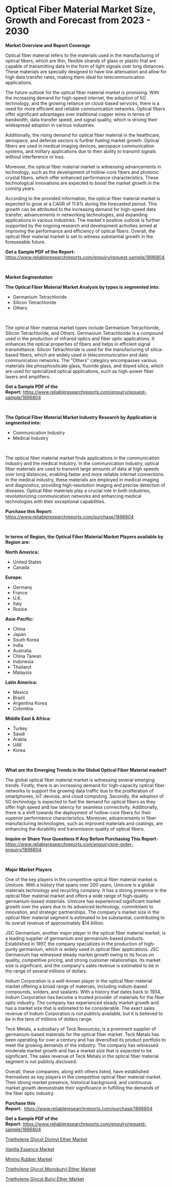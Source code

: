 <p><h1>Optical Fiber Material Market Size, Growth and Forecast from 2023 - 2030</h1></p><p><strong>Market Overview and Report Coverage</strong></p>
<p><p>Optical fiber material refers to the materials used in the manufacturing of optical fibers, which are thin, flexible strands of glass or plastic that are capable of transmitting data in the form of light signals over long distances. These materials are specially designed to have low attenuation and allow for high data transfer rates, making them ideal for telecommunication applications.</p><p>The future outlook for the optical fiber material market is promising. With the increasing demand for high-speed internet, the adoption of 5G technology, and the growing reliance on cloud-based services, there is a need for more efficient and reliable communication networks. Optical fibers offer significant advantages over traditional copper wires in terms of bandwidth, data transfer speed, and signal quality, which is driving their widespread adoption in various industries.</p><p>Additionally, the rising demand for optical fiber material in the healthcare, aerospace, and defense sectors is further fueling market growth. Optical fibers are used in medical imaging devices, aerospace communication systems, and military applications due to their ability to transmit signals without interference or loss.</p><p>Moreover, the optical fiber material market is witnessing advancements in technology, such as the development of hollow-core fibers and photonic crystal fibers, which offer enhanced performance characteristics. These technological innovations are expected to boost the market growth in the coming years.</p><p>According to the provided information, the optical fiber material market is expected to grow at a CAGR of 11.6% during the forecasted period. This growth can be attributed to the increasing demand for high-speed data transfer, advancements in networking technologies, and expanding applications in various industries. The market's positive outlook is further supported by the ongoing research and development activities aimed at improving the performance and efficiency of optical fibers. Overall, the optical fiber material market is set to witness substantial growth in the foreseeable future.</p></p>
<p><strong>Get a Sample PDF of the Report:</strong> <a href="https://www.reliableresearchreports.com/enquiry/request-sample/1896804">https://www.reliableresearchreports.com/enquiry/request-sample/1896804</a></p>
<p>&nbsp;</p>
<p><strong>Market Segmentation</strong></p>
<p><strong>The Optical Fiber Material Market Analysis by types is segmented into:</strong></p>
<p><ul><li>Germanium Tetrachloride</li><li>Silicon Tetrachloride</li><li>Others</li></ul></p>
<p>&nbsp;</p>
<p><p>The optical fiber material market types include Germanium Tetrachloride, Silicon Tetrachloride, and Others. Germanium Tetrachloride is a compound used in the production of infrared optics and fiber optic applications. It enhances the optical properties of fibers and helps in efficient signal transmittance. Silicon Tetrachloride is used for the manufacturing of silica-based fibers, which are widely used in telecommunication and data communication networks. The "Others" category encompasses various materials like phosphosilicate glass, fluoride glass, and doped silica, which are used for specialized optical applications, such as high-power fiber lasers and amplifiers.</p></p>
<p><strong>Get a Sample PDF of the Report:</strong>&nbsp;<a href="https://www.reliableresearchreports.com/enquiry/request-sample/1896804">https://www.reliableresearchreports.com/enquiry/request-sample/1896804</a></p>
<p>&nbsp;</p>
<p><strong>The Optical Fiber Material Market Industry Research by Application is segmented into:</strong></p>
<p><ul><li>Communication Industry</li><li>Medical Industry</li></ul></p>
<p>&nbsp;</p>
<p><p>The optical fiber material market finds applications in the communication industry and the medical industry. In the communication industry, optical fiber materials are used to transmit large amounts of data at high speeds over long distances, enabling faster and more reliable internet connections. In the medical industry, these materials are employed in medical imaging and diagnostics, providing high-resolution imaging and precise detection of diseases. Optical fiber materials play a crucial role in both industries, revolutionizing communication networks and enhancing medical technologies with their exceptional capabilities.</p></p>
<p><strong>Purchase this Report:</strong>&nbsp; <a href="https://www.reliableresearchreports.com/purchase/1896804">https://www.reliableresearchreports.com/purchase/1896804</a></p>
<p>&nbsp;</p>
<p><strong>In terms of Region, the Optical Fiber Material Market Players available by Region are:</strong></p>
<p>
    <p> <strong> North America: </strong>
        <ul>
            <li>United States</li>
            <li>Canada</li>
        </ul>
        </p> 
    <p> <strong> Europe: </strong>
        <ul>
            <li>Germany</li>
            <li>France</li>
            <li>U.K.</li>
            <li>Italy</li>
            <li>Russia</li>
        </ul>
        </p> 
    <p> <strong> Asia-Pacific: </strong>
        <ul>
            <li>China</li>
            <li>Japan</li>
            <li>South Korea</li>
            <li>India</li>
            <li>Australia</li>
            <li>China Taiwan</li>
            <li>Indonesia</li>
            <li>Thailand</li>
            <li>Malaysia</li>
        </ul>
        </p> 
    <p> <strong> Latin America: </strong>
        <ul>
            <li>Mexico</li>
            <li>Brazil</li>
            <li>Argentina Korea</li>
            <li>Colombia</li>
        </ul>
        </p> 
    <p> <strong> Middle East & Africa: </strong>
        <ul>
            <li>Turkey</li>
            <li>Saudi</li>
            <li>Arabia</li>
            <li>UAE</li>
            <li>Korea</li>
        </ul>
    </p>
    </p>
<p>&nbsp;</p>
<p><strong>What are the Emerging Trends in the Global Optical Fiber Material market?</strong></p>
<p><p>The global optical fiber material market is witnessing several emerging trends. Firstly, there is an increasing demand for high-capacity optical fiber networks to support the growing data traffic due to the proliferation of smartphones, IoT devices, and cloud computing. Secondly, the adoption of 5G technology is expected to fuel the demand for optical fibers as they offer high speed and low latency for seamless connectivity. Additionally, there is a shift towards the deployment of hollow-core fibers for their superior performance characteristics. Moreover, advancements in fiber manufacturing technologies, such as improved materials and coatings, are enhancing the durability and transmission quality of optical fibers.</p></p>
<p><strong>Inquire or Share Your Questions If Any Before Purchasing This Report</strong>- <a href="https://www.reliableresearchreports.com/enquiry/pre-order-enquiry/1896804">https://www.reliableresearchreports.com/enquiry/pre-order-enquiry/1896804</a></p>
<p>&nbsp;</p>
<p><strong>Major Market Players</strong></p>
<p><p>One of the key players in the competitive optical fiber material market is Umicore. With a history that spans over 200 years, Umicore is a global materials technology and recycling company. It has a strong presence in the optical fiber material market and offers a wide range of high-quality germanium-based materials. Umicore has experienced significant market growth over the years due to its advanced technology, commitment to innovation, and strategic partnerships. The company's market size in the optical fiber material segment is estimated to be substantial, contributing to its overall revenue of approximately $14 billion.</p><p>JSC Germanium, another major player in the optical fiber material market, is a leading supplier of germanium and germanium-based products. Established in 1997, the company specializes in the production of high-purity germanium, which is widely used in optical fiber applications. JSC Germanium has witnessed steady market growth owing to its focus on quality, competitive pricing, and strong customer relationships. Its market size is significant, and the company's sales revenue is estimated to be in the range of several millions of dollars.</p><p>Indium Corporation is a well-known player in the optical fiber material market offering a broad range of materials, including indium-based compounds, solders, and sealants. With a history that dates back to 1934, Indium Corporation has become a trusted provider of materials for the fiber optic industry. The company has experienced steady market growth and has a market size that is estimated to be considerable. The exact sales revenue of Indium Corporation is not publicly available, but it is believed to be in the tens of millions of dollars range.</p><p>Teck Metals, a subsidiary of Teck Resources, is a prominent supplier of germanium-based materials for the optical fiber market. Teck Metals has been operating for over a century and has diversified its product portfolio to meet the growing demands of the industry. The company has witnessed moderate market growth and has a market size that is expected to be significant. The sales revenue of Teck Metals in the optical fiber material segment is not publicly disclosed.</p><p>Overall, these companies, along with others listed, have established themselves as key players in the competitive optical fiber material market. Their strong market presence, historical background, and continuous market growth demonstrate their significance in fulfilling the demands of the fiber optic industry.</p></p>
<p><strong>Purchase this Report:</strong>&nbsp;&nbsp;<a href="https://www.reliableresearchreports.com/purchase/1896804">https://www.reliableresearchreports.com/purchase/1896804</a></p>
<p></p>
<p><strong>Get a Sample PDF of the Report:</strong>&nbsp;<a href="https://www.reliableresearchreports.com/enquiry/request-sample/1896804">https://www.reliableresearchreports.com/enquiry/request-sample/1896804</a></p>
<p><p><a href="https://github.com/lilstefpacute/Market-Research-Report-List-2/blob/main/triethylene-glycol-divinyl-ether-market.md">Triethylene Glycol Divinyl Ether Market</a></p><p><a href="https://github.com/santosh758595/Market-Research-Report-List-2/blob/main/vanilla-essence-market.md">Vanilla Essence Market</a></p><p><a href="https://github.com/Chiragrp25/Market-Research-Report-List-2/blob/main/mining-rubber-market.md">Mining Rubber Market</a></p><p><a href="https://github.com/AKSHATREPORTPRIME/Market-Research-Report-List-2/blob/main/triethylene-glycol-monobutyl-ether-market.md">Triethylene Glycol Monobutyl Ether Market</a></p><p><a href="https://github.com/Chiragrp26/Market-Research-Report-List-2/blob/main/triethylene-glycol-butyl-ether-market.md">Triethylene Glycol Butyl Ether Market</a></p></p>